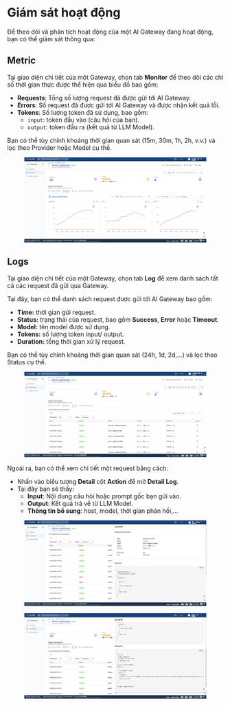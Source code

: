 # Giám sát hoạt động

Để theo dõi và phân tích hoạt động của một AI Gateway đang hoạt động, bạn có thể giám sát thông qua:

## Metric

Tại giao diện chi tiết của một Gateway, chọn tab **Monitor** để theo dõi các chỉ số thời gian thực được thể hiện qua biểu đồ bao gồm:

* **Requests**: Tổng số lượng request đã được gửi tới AI Gateway.
* **Errors**: Số request đã được gửi tới AI Gateway và được nhận kết quả lỗi.
* **Tokens**: Số lượng token đã sử dụng, bao gồm:
  * `input`: token đầu vào (câu hỏi của bạn).
  * `output`: token đầu ra (kết quả từ LLM Model).

Bạn có thể tùy chỉnh khoảng thời gian quan sát (15m, 30m, 1h, 2h, v.v.) và lọc theo Provider hoặc Model cụ thể.

<figure><img src="../../.gitbook/assets/image (6) (1).png" alt=""><figcaption></figcaption></figure>

## Logs

Tại giao diện chi tiết của một Gateway, chọn tab **Log** để xem danh sách tất cả các request đã gửi qua Gateway.

Tại đây, bạn có thể danh sách request được gửi tới AI Gateway bao gồm:&#x20;

* **Time:** thời gian gửi request.
* **Status:** trạng thái của request, bao gồm **Success**, **Error** hoặc **Timeout**.
* **Model:** tên model được sử dụng.
* **Tokens:** số lượng token input/ output.
* **Duration:** tổng thời gian xử lý request.

Bạn có thể tùy chỉnh khoảng thời gian quan sát (24h, 1d, 2d,...) và lọc theo Status cụ thể.

<figure><img src="../../.gitbook/assets/image (1) (1) (1).png" alt=""><figcaption></figcaption></figure>

Ngoài ra, bạn có thể xem chi tiết một request bằng cách:

* Nhấn vào biểu tượng **Detail** cột **Action** để mở **Detail Log**.
* Tại đây bạn sẽ thấy:
  * **Input**: Nội dung câu hỏi hoặc prompt gốc bạn gửi vào.
  * **Output**: Kết quả trả về từ LLM Model.
  * **Thông tin bổ sung**: host, model, thời gian phản hồi,...

<figure><img src="../../.gitbook/assets/image (2) (1).png" alt=""><figcaption></figcaption></figure>

<figure><img src="../../.gitbook/assets/image (9).png" alt=""><figcaption></figcaption></figure>

